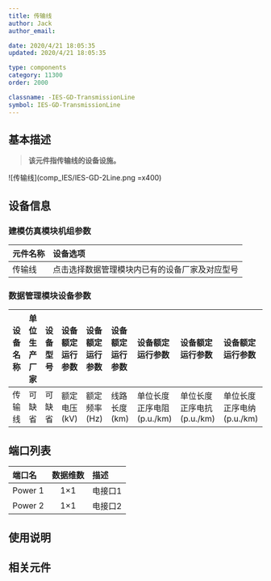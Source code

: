 ```yaml
---
title: 传输线
author: Jack
author_email:

date: 2020/4/21 18:05:35
updated: 2020/4/21 18:05:35

type: components
category: 11300
order: 2000

classname: -IES-GD-TransmissionLine
symbol: IES-GD-TransmissionLine
---
```

## 基本描述

> **该元件指传输线的设备设施。**

![传输线](comp_IES/IES-GD-2Line.png =x400)

## 设备信息

### 建模仿真模块机组参数
| 元件名称 | 设备选项 |
| :--- | :--- |
| 传输线 |  点击选择数据管理模块内已有的设备厂家及对应型号 |

### 数据管理模块设备参数
| 设备名称 | 单位生产厂家 | 设备型号 | 设备额定运行参数 | 设备额定运行参数 | 设备额定运行参数 | 设备额定运行参数 | 设备额定运行参数 | 设备额定运行参数 |
| :--- | :--- | :--- | :--- | :--- | :--- | :--- | :--- | :--- |
| 传输线 |  可缺省 | 可缺省 | 额定电压(kV) | 额定频率(Hz) | 线路长度(km) | 单位长度正序电阻(p.u./km)  | 单位长度正序电抗(p.u./km) | 单位长度正序电纳(p.u./km) |


## 端口列表
| 端口名 | 数据维数 | 描述 |
| :--- | :--:  | :--- |
|  Power 1 | 1×1  | 电接口1  |
|  Power 2 | 1×1  | 电接口2  |


## 使用说明



## 相关元件